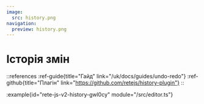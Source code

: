 ```yaml
---
image:
  src: history.png
navigation:
  preview: history.png
---
```


# Історія змін

::references
:ref-guide{title="Гайд" link="/uk/docs/guides/undo-redo"}
:ref-github{title="Плагін" link="https://github.com/retejs/history-plugin"}
::

:example{id="rete-js-v2-history-gwl0cy" module="/src/editor.ts"}
